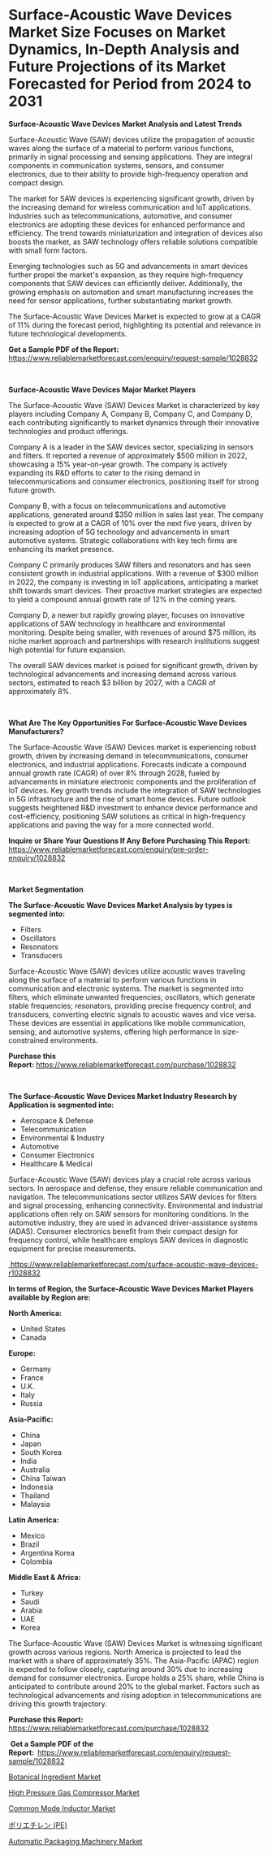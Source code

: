 <p><h1>Surface-Acoustic Wave Devices Market Size Focuses on Market Dynamics, In-Depth Analysis and Future Projections of its Market Forecasted for Period from 2024 to 2031</h1></p><p><strong>Surface-Acoustic Wave Devices Market Analysis and Latest Trends</strong></p>
<p><p>Surface-Acoustic Wave (SAW) devices utilize the propagation of acoustic waves along the surface of a material to perform various functions, primarily in signal processing and sensing applications. They are integral components in communication systems, sensors, and consumer electronics, due to their ability to provide high-frequency operation and compact design. </p><p>The market for SAW devices is experiencing significant growth, driven by the increasing demand for wireless communication and IoT applications. Industries such as telecommunications, automotive, and consumer electronics are adopting these devices for enhanced performance and efficiency. The trend towards miniaturization and integration of devices also boosts the market, as SAW technology offers reliable solutions compatible with small form factors.</p><p>Emerging technologies such as 5G and advancements in smart devices further propel the market's expansion, as they require high-frequency components that SAW devices can efficiently deliver. Additionally, the growing emphasis on automation and smart manufacturing increases the need for sensor applications, further substantiating market growth.</p><p>The Surface-Acoustic Wave Devices Market is expected to grow at a CAGR of 11% during the forecast period, highlighting its potential and relevance in future technological developments.</p></p>
<p><strong>Get a Sample PDF of the Report:&nbsp;</strong> <a href="https://www.reliablemarketforecast.com/enquiry/request-sample/1028832">https://www.reliablemarketforecast.com/enquiry/request-sample/1028832</a></p>
<p>&nbsp;</p>
<p><strong>Surface-Acoustic Wave Devices Major Market Players</strong></p>
<p><p>The Surface-Acoustic Wave (SAW) Devices Market is characterized by key players including Company A, Company B, Company C, and Company D, each contributing significantly to market dynamics through their innovative technologies and product offerings.</p><p>Company A is a leader in the SAW devices sector, specializing in sensors and filters. It reported a revenue of approximately $500 million in 2022, showcasing a 15% year-on-year growth. The company is actively expanding its R&D efforts to cater to the rising demand in telecommunications and consumer electronics, positioning itself for strong future growth.</p><p>Company B, with a focus on telecommunications and automotive applications, generated around $350 million in sales last year. The company is expected to grow at a CAGR of 10% over the next five years, driven by increasing adoption of 5G technology and advancements in smart automotive systems. Strategic collaborations with key tech firms are enhancing its market presence.</p><p>Company C primarily produces SAW filters and resonators and has seen consistent growth in industrial applications. With a revenue of $300 million in 2022, the company is investing in IoT applications, anticipating a market shift towards smart devices. Their proactive market strategies are expected to yield a compound annual growth rate of 12% in the coming years.</p><p>Company D, a newer but rapidly growing player, focuses on innovative applications of SAW technology in healthcare and environmental monitoring. Despite being smaller, with revenues of around $75 million, its niche market approach and partnerships with research institutions suggest high potential for future expansion.</p><p>The overall SAW devices market is poised for significant growth, driven by technological advancements and increasing demand across various sectors, estimated to reach $3 billion by 2027, with a CAGR of approximately 8%.</p></p>
<p>&nbsp;</p>
<p><strong>What Are The Key Opportunities For Surface-Acoustic Wave Devices Manufacturers?</strong></p>
<p><p>The Surface-Acoustic Wave (SAW) Devices market is experiencing robust growth, driven by increasing demand in telecommunications, consumer electronics, and industrial applications. Forecasts indicate a compound annual growth rate (CAGR) of over 8% through 2028, fueled by advancements in miniature electronic components and the proliferation of IoT devices. Key growth trends include the integration of SAW technologies in 5G infrastructure and the rise of smart home devices. Future outlook suggests heightened R&D investment to enhance device performance and cost-efficiency, positioning SAW solutions as critical in high-frequency applications and paving the way for a more connected world.</p></p>
<p><strong>Inquire or Share Your Questions If Any Before Purchasing This Report:</strong> <a href="https://www.reliablemarketforecast.com/enquiry/pre-order-enquiry/1028832">https://www.reliablemarketforecast.com/enquiry/pre-order-enquiry/1028832</a></p>
<p>&nbsp;</p>
<p><strong>Market Segmentation</strong></p>
<p><strong>The Surface-Acoustic Wave Devices Market Analysis by types is segmented into:</strong></p>
<p><ul><li>Filters</li><li>Oscillators</li><li>Resonators</li><li>Transducers</li></ul></p>
<p><p>Surface-Acoustic Wave (SAW) devices utilize acoustic waves traveling along the surface of a material to perform various functions in communication and electronic systems. The market is segmented into filters, which eliminate unwanted frequencies; oscillators, which generate stable frequencies; resonators, providing precise frequency control; and transducers, converting electric signals to acoustic waves and vice versa. These devices are essential in applications like mobile communication, sensing, and automotive systems, offering high performance in size-constrained environments.</p></p>
<p><strong>Purchase this Report:&nbsp;</strong><a href="https://www.reliablemarketforecast.com/purchase/1028832">https://www.reliablemarketforecast.com/purchase/1028832</a></p>
<p>&nbsp;</p>
<p><strong>The Surface-Acoustic Wave Devices Market Industry Research by Application is segmented into:</strong></p>
<p><ul><li>Aerospace & Defense</li><li>Telecommunication</li><li>Environmental & Industry</li><li>Automotive</li><li>Consumer Electronics</li><li>Healthcare & Medical</li></ul></p>
<p><p>Surface-Acoustic Wave (SAW) devices play a crucial role across various sectors. In aerospace and defense, they ensure reliable communication and navigation. The telecommunications sector utilizes SAW devices for filters and signal processing, enhancing connectivity. Environmental and industrial applications often rely on SAW sensors for monitoring conditions. In the automotive industry, they are used in advanced driver-assistance systems (ADAS). Consumer electronics benefit from their compact design for frequency control, while healthcare employs SAW devices in diagnostic equipment for precise measurements.</p></p>
<p><a href="https://www.reliablemarketforecast.com/surface-acoustic-wave-devices-r1028832">&nbsp;https://www.reliablemarketforecast.com/surface-acoustic-wave-devices-r1028832</a></p>
<p><strong>In terms of Region, the Surface-Acoustic Wave Devices Market Players available by Region are:</strong></p>
<p>
    <p> <strong> North America: </strong>
        <ul>
            <li>United States</li>
            <li>Canada</li>
        </ul>
        </p> 
    <p> <strong> Europe: </strong>
        <ul>
            <li>Germany</li>
            <li>France</li>
            <li>U.K.</li>
            <li>Italy</li>
            <li>Russia</li>
        </ul>
        </p> 
    <p> <strong> Asia-Pacific: </strong>
        <ul>
            <li>China</li>
            <li>Japan</li>
            <li>South Korea</li>
            <li>India</li>
            <li>Australia</li>
            <li>China Taiwan</li>
            <li>Indonesia</li>
            <li>Thailand</li>
            <li>Malaysia</li>
        </ul>
        </p> 
    <p> <strong> Latin America: </strong>
        <ul>
            <li>Mexico</li>
            <li>Brazil</li>
            <li>Argentina Korea</li>
            <li>Colombia</li>
        </ul>
        </p> 
    <p> <strong> Middle East & Africa: </strong>
        <ul>
            <li>Turkey</li>
            <li>Saudi</li>
            <li>Arabia</li>
            <li>UAE</li>
            <li>Korea</li>
        </ul>
    </p>
    </p>
<p><p>The Surface-Acoustic Wave (SAW) Devices Market is witnessing significant growth across various regions. North America is projected to lead the market with a share of approximately 35%. The Asia-Pacific (APAC) region is expected to follow closely, capturing around 30% due to increasing demand for consumer electronics. Europe holds a 25% share, while China is anticipated to contribute around 20% to the global market. Factors such as technological advancements and rising adoption in telecommunications are driving this growth trajectory.</p></p>
<p><strong>Purchase this Report: </strong><a href="https://www.reliablemarketforecast.com/purchase/1028832">https://www.reliablemarketforecast.com/purchase/1028832</a></p>
<p>&nbsp;<strong>Get a Sample PDF of the Report:&nbsp;&nbsp;</strong><a href="https://www.reliablemarketforecast.com/enquiry/request-sample/1028832">https://www.reliablemarketforecast.com/enquiry/request-sample/1028832</a></p>
<p><strong></strong></p>
<p><p><a href="https://medium.com/@kstephenurdes435/the-comprehensive-botanical-ingredient-market-research-report-is-essential-for-understanding-7b5755fd03c4?postPublishedType=initial">Botanical Ingredient Market</a></p><p><a href="https://www.linkedin.com/pulse/global-high-pressure-gas-compressor-market-size-trends-analysis-ebtvf?trackingId=FpAlmO7TRGOYBdckcZ7%2FAA%3D%3D">High Pressure Gas Compressor Market</a></p><p><a href="https://medium.com/@sac-m/what-is-common-mode-inductor-market-68d0d2c41de7">Common Mode Inductor Market</a></p><p><a href="https://medium.com/@davidowell8/polyethylene-pe-market-%E3%81%AE%E3%82%B0%E3%83%AD%E3%83%BC%E3%83%90%E3%83%AB%E5%B8%82%E5%A0%B4%E6%A6%82%E8%A6%81%E3%81%AF-%E4%B8%96%E7%95%8C%E3%81%8A%E3%82%88%E3%81%B3%E4%B8%BB%E8%A6%81%E5%B8%82%E5%A0%B4%E3%81%AB%E3%81%8A%E3%81%91%E3%82%8B%E6%A5%AD%E7%95%8C%E3%81%AB%E5%BD%B1%E9%9F%BF%E3%82%92%E4%B8%8E%E3%81%88%E3%82%8B%E4%B8%BB%E8%A6%81%E3%81%AA%E3%83%88%E3%83%AC%E3%83%B3%E3%83%89%E3%81%AB%E3%81%A4%E3%81%84%E3%81%A6-%E7%8B%AC%E8%87%AA%E3%81%AE%E8%A6%96%E7%82%B9%E3%82%92%E6%8F%90%E4%BE%9B%E3%81%97%E3%81%BE%E3%81%99-e85e0c8251aa">ポリエチレン (PE)</a></p><p><a href="https://www.linkedin.com/pulse/automatic-packaging-machinery-market-research-report-includes-b79we?trackingId=vt%2BdSa9xQcCa1dnV4BfoKQ%3D%3D">Automatic Packaging Machinery Market</a></p></p>